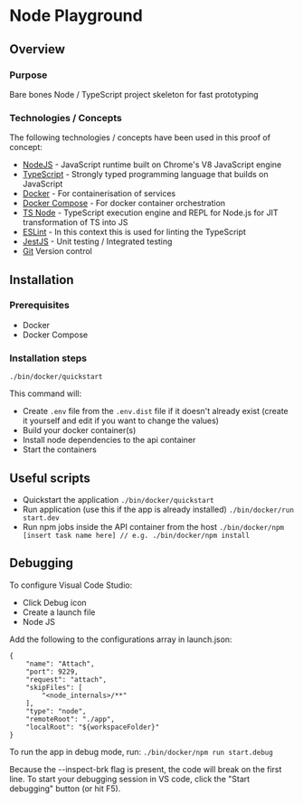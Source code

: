 # Node Playground
## Overview
### Purpose
Bare bones Node / TypeScript project skeleton for fast prototyping

### Technologies / Concepts

The following technologies / concepts have been used in this proof of concept:
- [NodeJS](https://nodejs.org/en/) - JavaScript runtime built on Chrome's V8 JavaScript engine
- [TypeScript](https://www.typescriptlang.org/) - Strongly typed programming language that builds on JavaScript
- [Docker](https://docs.docker.com/) - For containerisation of services
- [Docker Compose](https://docs.docker.com/compose/) - For docker container orchestration
- [TS Node](https://www.npmjs.com/package/ts-node) - TypeScript execution engine and REPL for Node.js for JIT transformation of TS into JS
- [ESLint](https://eslint.org/) - In this context this is used for linting the TypeScript
- [JestJS](https://jestjs.io/) - Unit testing / Integrated testing
- [Git](https://git-scm.com/) Version control

## Installation

### Prerequisites
- Docker
- Docker Compose

### Installation steps
`./bin/docker/quickstart`

This command will:
- Create `.env` file from the `.env.dist` file if it doesn't already exist (create it yourself and edit if you want to change the values)
- Build your docker container(s)
- Install node dependencies to the api container
- Start the containers

## Useful scripts

- Quickstart the application `./bin/docker/quickstart`
- Run application (use this if the app is already installed) `./bin/docker/run start.dev`
- Run npm jobs inside the API container from the host `./bin/docker/npm [insert task name here] // e.g. ./bin/docker/npm install`

## Debugging

To configure Visual Code Studio:

- Click Debug icon
- Create a launch file
- Node JS

Add the following to the configurations array in launch.json:

```
{
    "name": "Attach",
    "port": 9229,
    "request": "attach",
    "skipFiles": [
        "<node_internals>/**"
    ],
    "type": "node",
    "remoteRoot": "./app",
    "localRoot": "${workspaceFolder}"
}
```

To run the app in debug mode, run:
`./bin/docker/npm run start.debug`

Because the --inspect-brk flag is present, the code will break on the first line. To start your debugging session in VS code, click the "Start debugging" button (or hit F5).